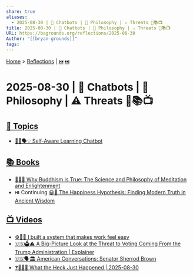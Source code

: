 ```yaml
---
share: true
aliases:
  - 2025-08-30 | 🤖 Chatbots | 📜 Philosophy | ⚠️ Threats 🌌📚📺
title: 2025-08-30 | 🤖 Chatbots | 📜 Philosophy | ⚠️ Threats 🌌📚📺
URL: https://bagrounds.org/reflections/2025-08-30
Author: "[[bryan-grounds]]"
tags:
---
```

[Home](../index.md) > [Reflections](./index.md) | [⏮️](./2025-08-29.md) [⏭️](./2025-08-31.md)  
# 2025-08-30 | 🤖 Chatbots | 📜 Philosophy | ⚠️ Threats 🌌📚📺  
## [🌌 Topics](../topics/index.md)  
- [🧠🤖🗣️💡 Self-Aware Learning Chatbot](../topics/self-aware-learning-chatbot.md)  
  
## [📚 Books](../books/index.md)  
- [🧘🧠✅ Why Buddhism is True: The Science and Philosophy of Meditation and Enlightenment](../books/why-buddhism-is-true-the-science-and-philosophy-of-meditation-and-enlightenment.md)  
- ⏯️ Continuing [😀📜 The Happiness Hypothesis: Finding Modern Truth in Ancient Wisdom](../books/the-happiness-hypothesis-finding-modern-truth-in-ancient-wisdom.md)  
  
## [📺 Videos](../videos/index.md)  
- [⚙️💨🧘 I built a system that makes work feel easy](../videos/i-built-a-system-that-makes-work-feel-easy.md)  
- [🇺🇸🗳️⚠️ A Big-Picture Look at the Threat to Voting Coming From the Trump Administration | Explainer](../videos/a-big-picture-look-at-the-threat-to-voting-coming-from-the-trump-administration-explainer.md)  
- [🇺🇸🗣️🏛️ American Conversations: Senator Sherrod Brown](../videos/american-conversations-senator-sherrod-brown.md)  
- [❓🤯😵‍💫 What the Heck Just Happened | 2025-08-30](../videos/what-the-heck-just-happened-2025-08-30.md)